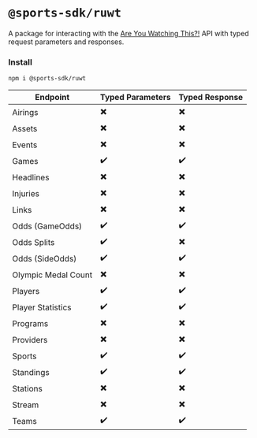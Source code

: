 # `@sports-sdk/ruwt`

A package for interacting with the [Are You Watching This?!](https://areyouwatchingthis.com/) API with typed request
parameters and responses.

### Install

```shell
npm i @sports-sdk/ruwt
```

| Endpoint            | Typed Parameters         | Typed Response           |
|---------------------|--------------------------|--------------------------|
| Airings             | :heavy_multiplication_x: | :heavy_multiplication_x: |
| Assets              | :heavy_multiplication_x: | :heavy_multiplication_x: |
| Events              | :heavy_multiplication_x: | :heavy_multiplication_x: |
| Games               | :heavy_check_mark:       | :heavy_check_mark:       |
| Headlines           | :heavy_multiplication_x: | :heavy_multiplication_x: |
| Injuries            | :heavy_multiplication_x: | :heavy_multiplication_x: |
| Links               | :heavy_multiplication_x: | :heavy_multiplication_x: |
| Odds (GameOdds)     | :heavy_check_mark:       | :heavy_check_mark:       |
| Odds Splits         | :heavy_check_mark:       | :heavy_multiplication_x: |
| Odds (SideOdds)     | :heavy_check_mark:       | :heavy_check_mark:       |
| Olympic Medal Count | :heavy_multiplication_x: | :heavy_multiplication_x: |
| Players             | :heavy_check_mark:       | :heavy_check_mark:       |
| Player Statistics   | :heavy_check_mark:       | :heavy_check_mark:       |
| Programs            | :heavy_multiplication_x: | :heavy_multiplication_x: |
| Providers           | :heavy_multiplication_x: | :heavy_multiplication_x: |
| Sports              | :heavy_check_mark:       | :heavy_check_mark:       |
| Standings           | :heavy_check_mark:       | :heavy_check_mark:       |
| Stations            | :heavy_multiplication_x: | :heavy_multiplication_x: |
| Stream              | :heavy_multiplication_x: | :heavy_multiplication_x: |
| Teams               | :heavy_check_mark:       | :heavy_check_mark:       |

